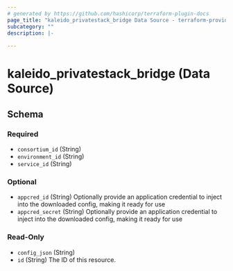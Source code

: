 ```yaml
---
# generated by https://github.com/hashicorp/terraform-plugin-docs
page_title: "kaleido_privatestack_bridge Data Source - terraform-provider-kaleido"
subcategory: ""
description: |-
  
---
```


# kaleido_privatestack_bridge (Data Source)





<!-- schema generated by tfplugindocs -->
## Schema

### Required

- `consortium_id` (String)
- `environment_id` (String)
- `service_id` (String)

### Optional

- `appcred_id` (String) Optionally provide an application credential to inject into the downloaded config, making it ready for use
- `appcred_secret` (String) Optionally provide an application credential to inject into the downloaded config, making it ready for use

### Read-Only

- `config_json` (String)
- `id` (String) The ID of this resource.


